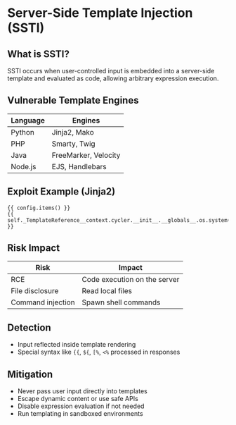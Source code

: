 # Server-Side Template Injection (SSTI)

## What is SSTI?
SSTI occurs when user-controlled input is embedded into a server-side template and evaluated as code, allowing arbitrary expression execution.

## Vulnerable Template Engines

| Language | Engines             |
|----------|---------------------|
| Python   | Jinja2, Mako        |
| PHP      | Smarty, Twig        |
| Java     | FreeMarker, Velocity |
| Node.js  | EJS, Handlebars     |

## Exploit Example (Jinja2)

```
{{ config.items() }}
{{ self._TemplateReference__context.cycler.__init__.__globals__.os.system('id') }}
```

## Risk Impact

| Risk             | Impact                        |
|------------------|-------------------------------|
| RCE              | Code execution on the server  |
| File disclosure  | Read local files              |
| Command injection| Spawn shell commands          |

## Detection

- Input reflected inside template rendering
- Special syntax like `{{`, `${`, `[%`, `<%` processed in responses

## Mitigation

- Never pass user input directly into templates
- Escape dynamic content or use safe APIs
- Disable expression evaluation if not needed
- Run templating in sandboxed environments
